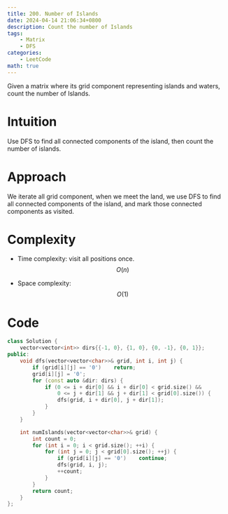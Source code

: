 ```yaml
---
title: 200. Number of Islands
date: 2024-04-14 21:06:34+0800
description: Count the number of Islands
tags: 
    - Matrix
    - DFS
categories:
    - LeetCode
math: true
---
```


Given a matrix where its grid component representing islands and waters, count the number of Islands.

# Intuition
Use DFS to find all connected components of the island, then count the number of islands.

# Approach
We iterate all grid component, when we meet the land, we use DFS to find all connected components of the island, and mark those connected components as visited.

# Complexity
- Time complexity: visit all positions once.
$$O(n)$$

- Space complexity:
$$O(1)$$

# Code
```c++
class Solution {
    vector<vector<int>> dirs{{-1, 0}, {1, 0}, {0, -1}, {0, 1}};
public:
    void dfs(vector<vector<char>>& grid, int i, int j) {
        if (grid[i][j] == '0')    return;
        grid[i][j] = '0';
        for (const auto &dir: dirs) {
            if (0 <= i + dir[0] && i + dir[0] < grid.size() &&
                0 <= j + dir[1] && j + dir[1] < grid[0].size()) {
                dfs(grid, i + dir[0], j + dir[1]);
            }
        }
    }

    int numIslands(vector<vector<char>>& grid) {
        int count = 0;
        for (int i = 0; i < grid.size(); ++i) {
            for (int j = 0; j < grid[0].size(); ++j) {
                if (grid[i][j] == '0')    continue;
                dfs(grid, i, j);
                ++count;
            }
        }
        return count;
    }
};
```